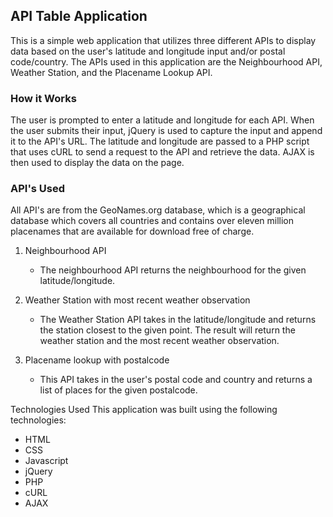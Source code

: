 ## API Table Application

This is a simple web application that utilizes three different APIs to display data based on the user's latitude and longitude input and/or postal code/country. The APIs used in this application are the Neighbourhood API, Weather Station, and the Placename Lookup API.

### How it Works

The user is prompted to enter a latitude and longitude for each API. When the user submits their input, jQuery is used to capture the input and append it to the API's URL. The latitude and longitude are passed to a PHP script that uses cURL to send a request to the API and retrieve the data. AJAX is then used to display the data on the page.

### API's Used

All API's are from the GeoNames.org database, which is a geographical database which covers all countries and contains over eleven million placenames that are available for download free of charge.

1. Neighbourhood API
      - The neighbourhood API returns the neighbourhood for the given latitude/longitude.

2. Weather Station with most recent weather observation
      - The Weather Station API takes in the latitude/longitude and returns the station closest to the given point. The result will return the weather station and the most recent weather observation.

3. Placename lookup with postalcode
      - This API takes in the user's postal code and country and returns a list of places for the given postalcode.

Technologies Used
This application was built using the following technologies:

- HTML
- CSS
- Javascript
- jQuery
- PHP
- cURL
- AJAX
